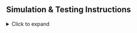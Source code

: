 ## Simulation & Testing Instructions

<details>
<summary>Click to expand</summary>

이 프로젝트는 **Vitis HLS** 환경에서 RMSNorm 연산을 최적화한 버전을 시뮬레이션하는 예제를 제공합니다. Vitis 버전에 따라 시뮬레이션 명령어가 다르므로 아래 지침을 참고하세요.

### Vitis HLS 2024.1 and Prior
2024.1 이전 버전에서는 `vitis_hls` 명령어를 사용하여 C-level 시뮬레이션을 실행할 수 있습니다:
```bash
vitis_hls -f ./csim.tcl
Vitis HLS 2024.1 and Later
2024.1 버전부터는 통합된 Vitis 툴 플로우에 포함된 vitis-run 명령어 사용이 권장됩니다:

bash
복사
편집
vitis-run --mode hls --tcl ./csim.tcl
Testing Optimized Versions
이 프로젝트는 OPTIMIZED 환경 변수를 통해 원본 코드와 최적화된 코드를 전환하며 테스트할 수 있습니다.

Run Optimized Version
최적화된 버전을 실행하려면 OPTIMIZED=1을 설정하세요:

bash
복사
편집
OPTIMIZED=1 vitis-run --mode hls --tcl ./csim.tcl
Run Original Version
원본 버전을 실행하려면 OPTIMIZED=0을 설정하세요:

bash
복사
편집
OPTIMIZED=0 vitis-run --mode hls --tcl ./csim.tcl
</details> ```
